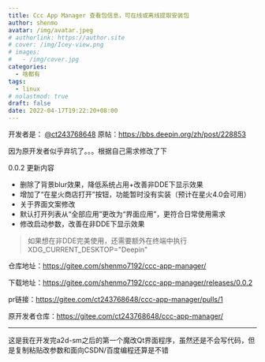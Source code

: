 ```yaml
---
title: Ccc App Manager 查看包信息，可在线或离线提取安装包
author: shenmo
avatar: /img/avatar.jpeg
# authorlink: https://author.site
# cover: /img/Icey-view.png
# images:
#   - /img/cover.jpg
categories:
  - 啥都有
tags:
  - linux
# nolastmod: true
draft: false
date: 2022-04-17T19:22:20+08:00
---
```


开发者是： [@ct243768648](https://bbs.deepin.org/user/183568) 原帖：https://bbs.deepin.org/zh/post/228853

因为原开发者似乎弃坑了。。。根据自己需求修改了下

<!--more-->


0.0.2 更新内容

* 删除了背景blur效果，降低系统占用+改善非DDE下显示效果
* 增加了“在星火商店打开”按钮，功能暂时没有实装（预计在星火4.0会可用）
* 关于界面文案修改
* 默认打开列表从“全部应用”更改为“界面应用”，更符合日常使用需求
* 修改启动参数，改善在非DDE下显示效果

> 如果想在非DDE完美使用，还需要额外在终端中执行 XDG_CURRENT_DESKTOP="Deepin"


仓库地址：https://gitee.com/shenmo7192/ccc-app-manager/

下载地址：https://gitee.com/shenmo7192/ccc-app-manager/releases/0.0.2

pr链接：https://gitee.com/ct243768648/ccc-app-manager/pulls/1

原开发者仓库：https://gitee.com/ct243768648/ccc-app-manager/



---

这是我在开发完a2d-sm之后的第一个魔改Qt界面程序，虽然还是不会写代码，但是复制粘贴改参数和面向CSDN/百度编程还算是不错
